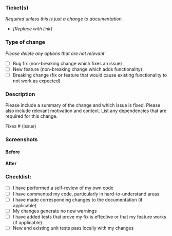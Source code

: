 ### Ticket(s)

_Required unless this is just a change to documentation._

-   _[Replace with link]_

### Type of change

_Please delete any options that are not relevant_

-   [ ] Bug fix (non-breaking change which fixes an issue)
-   [ ] New feature (non-breaking change which adds functionality)
-   [ ] Breaking change (fix or feature that would cause existing functionality to not work as expected)

### Description

Please include a summary of the change and which issue is fixed. Please also include relevant motivation and context. List any dependencies that are required for this change.

Fixes # (issue)

### Screenshots

#### Before

#### After

### Checklist:

-   [ ] I have performed a self-review of my own code
-   [ ] I have commented my code, particularly in hard-to-understand areas
-   [ ] I have made corresponding changes to the documentation (if applicable)
-   [ ] My changes generate no new warnings
-   [ ] I have added tests that prove my fix is effective or that my feature works (if applicable)
-   [ ] New and existing unit tests pass locally with my changes
